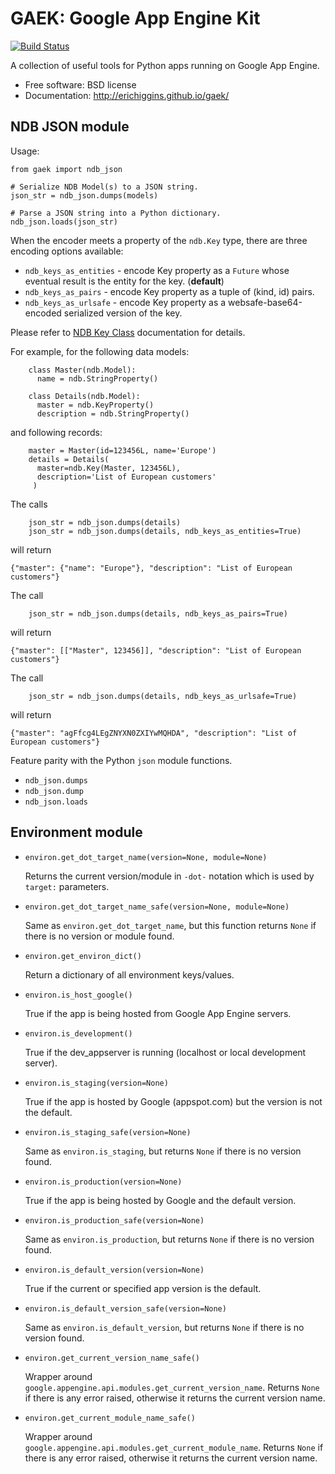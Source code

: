 GAEK: Google App Engine Kit
===============================

[![Build Status](https://travis-ci.org/erichiggins/gaek.svg)](https://travis-ci.org/erichiggins/gaek)


A collection of useful tools for Python apps running on Google App Engine.

* Free software: BSD license
* Documentation: http://erichiggins.github.io/gaek/

NDB JSON module
---------------

Usage:

    from gaek import ndb_json

    # Serialize NDB Model(s) to a JSON string.
    json_str = ndb_json.dumps(models)

    # Parse a JSON string into a Python dictionary.
    ndb_json.loads(json_str)

When the encoder meets a property of the `ndb.Key` type, 
there are three encoding options available:   

* `ndb_keys_as_entities` - encode Key property as a `Future` whose eventual result is the entity for the key. (**default**)
* `ndb_keys_as_pairs` - encode Key property as a tuple of (kind, id) pairs.
* `ndb_keys_as_urlsafe` - encode Key property as a websafe-base64-encoded serialized version of the key.

Please refer to [NDB Key Class](https://cloud.google.com/appengine/docs/python/ndb/keyclass) documentation for details.

For example, for the following data models:

```
    class Master(ndb.Model):
      name = ndb.StringProperty()
```
```
    class Details(ndb.Model):
      master = ndb.KeyProperty()
      description = ndb.StringProperty()
```

and following records:

```
    master = Master(id=123456L, name='Europe')
    details = Details(
      master=ndb.Key(Master, 123456L), 
      description='List of European customers'
     )
```

The calls
```
    json_str = ndb_json.dumps(details)
    json_str = ndb_json.dumps(details, ndb_keys_as_entities=True)
```
will return

```
{"master": {"name": "Europe"}, "description": "List of European customers"}
```

The call
```
    json_str = ndb_json.dumps(details, ndb_keys_as_pairs=True)
```
will return

```
{"master": [["Master", 123456]], "description": "List of European customers"}
```

The call
```
    json_str = ndb_json.dumps(details, ndb_keys_as_urlsafe=True)
```
will return

```
{"master": "agFfcg4LEgZNYXN0ZXIYwMQHDA", "description": "List of European customers"}
```


Feature parity with the Python `json` module functions.

* `ndb_json.dumps`
* `ndb_json.dump`
* `ndb_json.loads`


Environment module
------------------

* `environ.get_dot_target_name(version=None, module=None)`

   Returns the current version/module in `-dot-` notation which is used by `target:` parameters.

* `environ.get_dot_target_name_safe(version=None, module=None)`

   Same as `environ.get_dot_target_name`, but this function returns `None` if there is no version or module found.

* `environ.get_environ_dict()`

   Return a dictionary of all environment keys/values.

* `environ.is_host_google()`

   True if the app is being hosted from Google App Engine servers.

* `environ.is_development()`

   True if the dev_appserver is running (localhost or local development server).

* `environ.is_staging(version=None)`

   True if the app is hosted by Google (appspot.com) but the version is not the default.

* `environ.is_staging_safe(version=None)`

   Same as `environ.is_staging`, but returns `None` if there is no version found.

* `environ.is_production(version=None)`

   True if the app is being hosted by Google and the default version.

* `environ.is_production_safe(version=None)`

   Same as `environ.is_production`, but returns `None` if there is no version found.

* `environ.is_default_version(version=None)`

   True if the current or specified app version is the default.

* `environ.is_default_version_safe(version=None)`

   Same as `environ.is_default_version`, but returns `None` if there is no version found.

* `environ.get_current_version_name_safe()`

   Wrapper around `google.appengine.api.modules.get_current_version_name`.  Returns `None` if there is any error raised, otherwise it returns the current version name.

* `environ.get_current_module_name_safe()`

   Wrapper around `google.appengine.api.modules.get_current_module_name`.  Returns `None` if there is any error raised, otherwise it returns the current version name.
